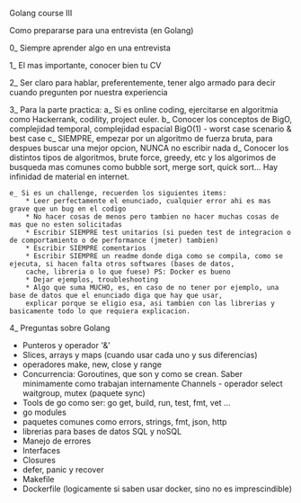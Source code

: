 Golang course III

Como prepararse para una entrevista (en Golang)

0_ Siempre aprender algo en una entrevista

1_ El mas importante, conocer bien tu CV

2_ Ser claro para hablar, preferentemente, tener algo armado para decir cuando
pregunten por nuestra experiencia

3_ Para la parte practica:
 	a_ Si es online coding, ejercitarse en algoritmia como Hackerrank, codility, project euler.
 	b_ Conocer los conceptos de BigO, complejidad temporal, complejidad espacial BigO(1) - worst case scenario & best case
 	c_ SIEMPRE, empezar por un algoritmo de fuerza bruta, para despues buscar una mejor opcion, NUNCA no escribir nada
 	d_ Conocer los distintos tipos de algoritmos, brute force, greedy, etc y los algorimos de busqueda mas comunes
 	como bubble sort, merge sort, quick sort... Hay infinidad de material en internet.

 	e_ Si es un challenge, recuerden los siguientes items:
 		* Leer perfectamente el enunciado, cualquier error ahi es mas grave que un bug en el codigo
 		* No hacer cosas de menos pero tambien no hacer muchas cosas de mas que no esten solicitadas
 		* Escribir SIEMPRE test unitarios (si pueden test de integracion o de comportamiento o de performance (jmeter) tambien)
 		* Escribir SIEMPRE comentarios
 		* Escribir SIEMPRE un readme donde diga como se compila, como se ejecuta, si hacen falta otros softwares (bases de datos,
 		cache, libreria o lo que fuese) PS: Docker es bueno
 		* Dejar ejemplos, troubleshooting
 		* Algo que suma MUCHO, es, en caso de no tener por ejemplo, una base de datos que el enunciado diga que hay que usar, 
 		explicar porque se eligio esa, asi tambien con las librerias y basicamente todo lo que requiera explicacion.

 4_ Preguntas sobre Golang

 - Punteros y operador '&'
 - Slices, arrays y maps (cuando usar cada uno y sus diferencias)
 - operadores make, new, close y range
 - Concurrencia:
 	Goroutines, que son y como se crean. Saber minimamente como trabajan internamente
 	Channels - operador select
 	waitgroup, mutex (paquete sync)
 - Tools de go como ser: go get, build, run, test, fmt, vet ...
 - go modules
 - paquetes comunes como errors, strings, fmt, json, http
 - librerias para bases de datos SQL y noSQL
 - Manejo de errores
 - Interfaces
 - Closures
 - defer, panic y recover
 - Makefile
 - Dockerfile (logicamente si saben usar docker, sino no es imprescindible)
